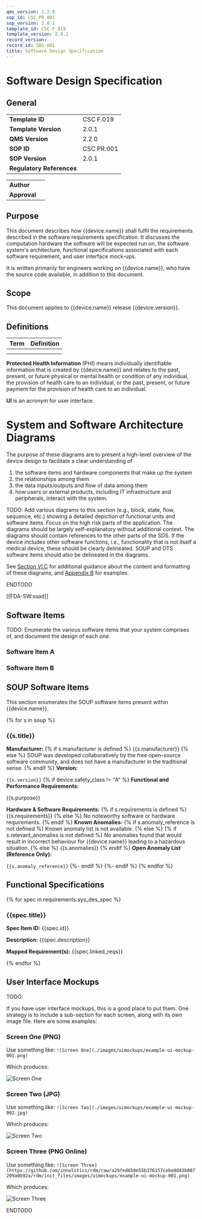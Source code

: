 ```yaml
---
qms_version: 2.2.0
sop_id: CSC PR.001
sop_version: 2.0.1
template_id: CSC F.019
template_version: 2.0.1
record_version: 
record_id: SDS-001
title: Software Design Specification
---
```


# Software Design Specification

## General

|                           |               |
|---------------------------|---------------|
| **Template ID**           | CSC F.019     |
| **Template Version**      | 2.0.1         |
| **QMS Version**           | 2.2.0         |
| **SOP ID**                | CSC PR.001    |
| **SOP Version**           | 2.0.1         |
| **Regulatory References** |               |


|              |              |
|--------------|--------------|
| **Author**   |              |
| **Approval** |              |

## Purpose

This document describes *how* {{device.name}} shall fulfil the requirements described in the software requirements
specification. It discusses the computation hardware the software will be expected run on, the software system's 
architecture, functional specifications associated with each software requirement, and user interface mock-ups.

It is written primarily for engineers working on {{device.name}}, who have the source code available, in addition to
this document.

## Scope

This document applies to {{device.name}} release {{device.version}}.


## Definitions

| Term  | Definition  |
|-------|-------------|
|       |             |
|       |             |

**Protected Health Information** (PHI) means individually identifiable information that is created by {{device.name}} 
and relates to the past, present, or future physical or mental health or condition of any individual, the provision of 
health care to an individual, or the past, present, or future payment for the provision of health care to an individual.

**UI** is an acronym for user interface.

# System and Software Architecture Diagrams

The purpose of these diagrams are to present a high-level overview of the device design to facilitate a clear
understanding of

1. the software items and hardware components that make up the system
2. the relationships among them
3. the data inputs/outputs and flow of data among them
4. how users or external products, including IT infrastructure and peripherals, interact with the system.

TODO: Add various diagrams to this section (e.g., block, state, flow, sequence, etc.) showing a detailed depiction of
functional units and software items. Focus on the high risk parts of the application. The diagrams should be largely 
self-explanatory without additional context. The diagrams should contain references to the other parts of the SDS. If 
the device includes other software functions, i.e., functionality that is not itself a medical device, these should be
clearly delineated. SOUP and OTS software items should also be delineated in the diagrams.


See [Section VI.C](https://innolitics.com/articles/premarket-submissions-for-device-software-functions/#c-system-and-software-architecture-diagram) for additional guidance about the content and formatting of these diagrams, 
and [Appendix B](https://innolitics.com/articles/premarket-submissions-for-device-software-functions/#appendix-b-system-and-software-architecture-diagram-chart-examples) for examples.

ENDTODO

[[FDA-SW:ssad]]

## Software Items

TODO: Enumerate the various software items that your system comprises of, and document the design of each one.

### Software Item A

### Software Item B

## SOUP Software Items

This section enumerates the SOUP software items present within {{device.name}}.

{% for s in soup %}
### {{s.title}}

**Manufacturer:**
{% if s.manufacturer is defined %}
{{s.manufacturer}}
{% else %}
SOUP was developed collaboratively by the free open-source software community, and does not have a manufacturer in the
traditional sense.
{% endif %}
**Version:**

`{{s.version}}`
{% if device.safety_class != "A" %}
**Functional and Performance Requirements:**

{{s.purpose}}

**Hardware & Software Requirements:**
{% if s.requirements is defined %}
{{s.requirements}}
{% else %}
No noteworthy software or hardware requirements.
{% endif %}
**Known Anomalies:**
{% if s.anomaly_reference is not defined %}
Known anomaly list is not available.
{% else %}
{% if s.relevant_anomalies is not defined %}
No anomalies found that would result in incorrect behaviour for {{device.name}} leading to a hazardous situation.
{% else %}
{{s.anomalies}}
{% endif %}
**Open Anomaly List (Reference Only):**

`{{s.anomaly_reference}}`
{%- endif %}
{%- endif %}
{% endfor %}

## Functional Specifications

{% for spec in requirements.sys_des_spec %}

### {{spec.title}}

**Spec Item ID:** {{spec.id}}

**Description:** {{spec.description}}

**Mapped Requirement(s):** {{spec.linked_reqs}}

{% endfor %}



## User Interface Mockups

TODO: 

If you have user interface mockups, this is a good place to put them. One strategy is to include a sub-section for each
screen, along with its own image file. Here are some examples:

### Screen One (PNG)

Use something like: `![Screen One](./images/uimockups/example-ui-mockup-001.png)`

Which produces:

![Screen One](./images/uimockups/example-ui-mockup-001.png)

### Screen Two (JPG)

Use something like: `![Screen Two](./images/uimockups/example-ui-mockup-002.jpg)`

Which produces:

![Screen Two](./images/uimockups/example-ui-mockup-002.jpg)

### Screen Three (PNG Online)

Use something like: `![Screen Three](https://github.com/innolitics/rdm/raw/a29fed650e55b376157cebe8843b087209a0b92a/rdm/init_files/images/uimockups/example-ui-mockup-001.png)`

Which produces:

![Screen Three](https://github.com/innolitics/rdm/raw/a29fed650e55b376157cebe8843b087209a0b92a/rdm/init_files/images/uimockups/example-ui-mockup-001.png)

ENDTODO